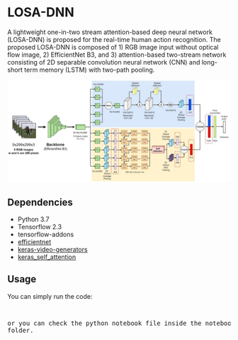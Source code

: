 # LOSA-DNN

A lightweight one-in-two stream attention-based deep neural network (LOSA-DNN) is proposed for the real-time human action recognition. The proposed LOSA-DNN is composed of 1) RGB image input without optical flow image, 2) EfficientNet B3, and 3) attention-based two-stream network consisting of 2D separable convolution neural network (CNN) and long-short term memory (LSTM) with two-path pooling. 

<p align="center">
<img src="https://github.com/farhantandia/LOSA-DNN/blob/main/network.jpg"><br>
</p>

## Dependencies
- Python 3.7
- Tensorflow 2.3
- tensorflow-addons
- [efficientnet](https://github.com/qubvel/efficientnet)
- [keras-video-generators](https://github.com/metal3d/keras-video-generators)
- [keras_self_attention](https://github.com/CyberZHG/keras-self-attention)

## Usage
You can simply run the code:
<pre
python LOSA-DNN.py     
</pre>

or you can check the python notebook file inside the notebook folder.


